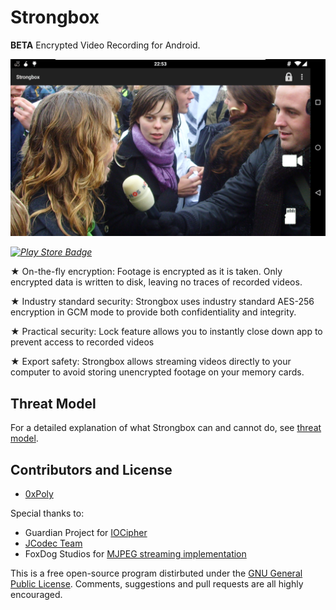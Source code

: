 Strongbox
=========
**BETA** Encrypted Video Recording for Android. 

![ScreenShot](screenshots/camera-screenshot-landscape.png)

*[![Play Store Badge](https://developer.android.com/images/brand/en_app_rgb_wo_60.png)](https://play.google.com/store/apps/details?id=poly.darkdepths.strongbox)*


★ On-the-fly encryption: Footage is encrypted as it is taken. Only encrypted data is written to disk, leaving no traces of recorded videos.

★ Industry standard security: Strongbox uses industry standard AES-256 encryption in GCM mode to provide both confidentiality and integrity.

★ Practical security: Lock feature allows you to instantly close down app to prevent access to recorded videos

★ Export safety: Strongbox allows streaming videos directly to your computer to avoid storing unencrypted footage on your memory cards.

## Threat Model ##
For a detailed explanation of what Strongbox can and cannot do, see [threat model](threat.md).

## Contributors and License ##

- [0xPoly](https://twitter.com/0xPoly)

Special thanks to:
* Guardian Project for [IOCipher](https://guardianproject.info/code/iocipher/)
* [JCodec Team](https://github.com/jcodec/jcodec)
* FoxDog Studios for [MJPEG streaming implementation](https://foxdogstudios.com/peepers)

This is a free open-source program distirbuted under the [GNU General Public License](/LICENSE). Comments, suggestions and pull requests are all highly encouraged.
